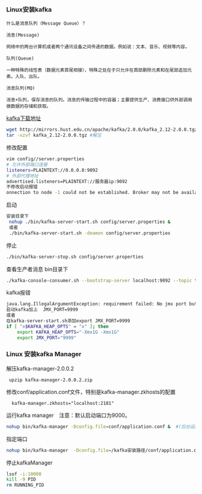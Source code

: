 ### Linux安装kafka

```
什么是消息队列（Message Queue）？

消息(Message)

网络中的两台计算机或者两个通讯设备之间传递的数据。例如说：文本、音乐、视频等内容。

队列(Queue)

一种特殊的线性表（数据元素首尾相接），特殊之处在于只允许在首部删除元素和在尾部追加元素。入队、出队。

消息队列(MQ)

消息+队列，保存消息的队列。消息的传输过程中的容器；主要提供生产、消费接口供外部调用做数据的存储和获取。
```
[kafka下载地址](https://kafka.apache.org/downloads)

```sh
wget http://mirrors.hust.edu.cn/apache/kafka/2.0.0/kafka_2.12-2.0.0.tgz #下载
tar -xzvf kafka_2.12-2.0.0.tgz #解压
```
修改配置
```sh
vim config//server.properties 
# 允许外部端口连接                                           
listeners=PLAINTEXT://0.0.0.0:9092  
# 外部代理地址                                                
advertised.listeners=PLAINTEXT://服务器ip:9092
不修改启动报错
onnection to node -1 could not be established. Broker may not be available.
```

启动

```sh
安装目录下
 nohup ./bin/kafka-server-start.sh config/server.properties &
 或者
 ./bin/kafka-server-start.sh -deamon config/server.properties
```

停止

```sh
./bin/kafka-server-stop.sh config/server.properties 
```
查看生产者消息 bin目录下
```sh
./kafka-console-consumer.sh --bootstrap-server localhost:9092 --topic topic名称 --from-beginning
```
kafka报错
```sh
java.lang.IllegalArgumentException: requirement failed: No jmx port but jmx polling enabled!
启动kafka加上  JMX_PORT=9999
或者
在kafka-server-start.sh添加export JMX_PORT=9999
if [ "x$KAFKA_HEAP_OPTS" = "x" ]; then
    export KAFKA_HEAP_OPTS="-Xmx1G -Xms1G"
    export JMX_PORT="9999"
```

### Linux 安装kafka Manager

解压kafka-manager-2.0.0.2

```shll
 upzip kafka-manager-2.0.0.2.zip 
```

修改conf/application.conf文件，特别是kafka-manager.zkhosts的配置

```shll
  kafka-manager.zkhosts="localhost:2181"
```

运行kafka manager　注意：默认启动端口为9000。

```sh
nohup bin/kafka-manager -Dconfig.file=conf/application.conf &  #(后台运行)
```

指定端口

```sh
nohup bin/kafka-manager  -Dconfig.file=/kafka安装路径/conf/application.conf -Dhttp.port=10000 &
```

停止kafkaManager
```sh
lsof -i:10000
kill -9 PID
rm RUNNING_PID 

```